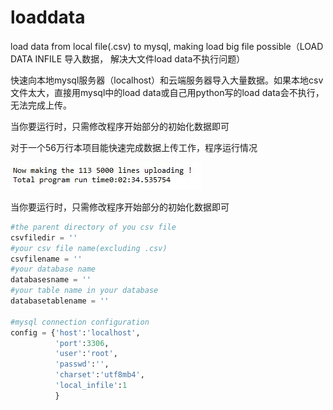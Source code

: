 # loaddata
load data from local file(.csv) to mysql, making load big file possible（LOAD DATA INFILE 导入数据， 解决大文件load data不执行问题）


快速向本地mysql服务器（localhost）和云端服务器导入大量数据。如果本地csv文件太大，直接用mysql中的load data或自己用python写的load data会不执行，无法完成上传。

当你要运行时，只需修改程序开始部分的初始化数据即可


对于一个56万行本项目能快速完成数据上传工作，程序运行情况

![image](https://github.com/PJh126/loaddata/blob/master/images/finishtime.JPG)

当你要运行时，只需修改程序开始部分的初始化数据即可

```python
#the parent directory of you csv file
csvfiledir = ''
#your csv file name(excluding .csv)
csvfilename = ''
#your database name
databasesname = ''
#your table name in your database
databasetablename = ''

#mysql connection configuration 
config = {'host':'localhost',
          'port':3306,
          'user':'root',
          'passwd':'',
          'charset':'utf8mb4',
          'local_infile':1
          }
```

